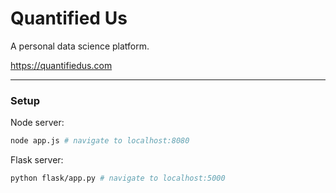 # Quantified Us
A personal data science platform.

https://quantifiedus.com

---

### Setup

Node server:
```sh
node app.js # navigate to localhost:8080
```

Flask server:
```sh
python flask/app.py # navigate to localhost:5000
```
